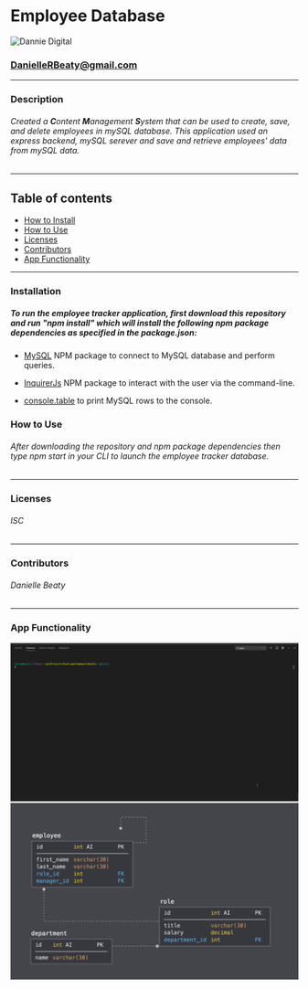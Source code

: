 # Employee Database
![Dannie Digital](https://github.com/DannieDigital.png?size=250)<br/>
### DanielleRBeaty@gmail.com
----
### Description
###### Created a **C**ontent **M**anagement **S**ystem that can be used to create, save, and delete employees in mySQL database. This application used an express backend, mySQL serever and save and retrieve employees' data from mySQL data. 

---
## Table of contents
* [How to Install](#how-to-Install)
* [How to Use](#how-to-Use)
* [Licenses](#Licenses)
* [Contributors](#Contributors)
* [App Functionality](#App-Fuctionality)

---

### Installation 
##### To run the employee tracker application, first download this repository and run "npm install" which will install the following npm package dependencies as specified in the package.json:

* [MySQL](https://www.npmjs.com/package/mysql) NPM package to connect to MySQL database and perform queries.

* [InquirerJs](https://www.npmjs.com/package/inquirer/v/0.2.3) NPM package to interact with the user via the command-line.

* [console.table](https://www.npmjs.com/package/console.table) to print MySQL rows to the console.

### How to Use
###### After downloading the repository and npm package dependencies then type npm start in your CLI to launch the employee tracker database. 
---
### Licenses
###### ISC
---
### Contributors
###### Danielle Beaty
---
### App Functionality
![](assets/employeeTracker.gif)
![](assets/schema.png)